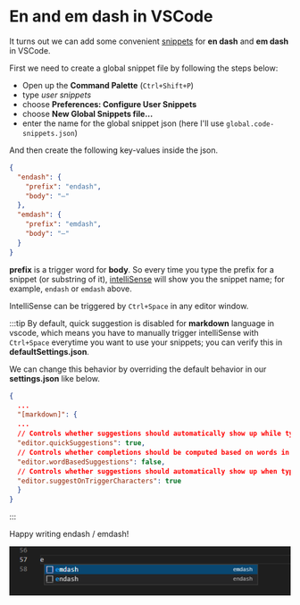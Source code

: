 ---
---

# En and em dash in VSCode

It turns out we can add some convenient [snippets](https://code.visualstudio.com/docs/editor/userdefinedsnippets#_create-your-own-snippets) for **en dash** and **em dash** in VSCode.

First we need to create a global snippet file by following the steps below:

- Open up the **Command Palette** (`Ctrl+Shift+P`)
- type _user snippets_
- choose **Preferences: Configure User Snippets**
- choose **New Global Snippets file...**
- enter the name for the global snippet json (here I'll use `global.code-snippets.json`)

And then create the following key-values inside the json.

```json title="global.code-snippets.json"
{
  "endash": {
    "prefix": "endash",
    "body": "–"
  },
  "emdash": {
    "prefix": "emdash",
    "body": "—"
  }
}
```

**prefix** is a trigger word for **body**. So every time you type the prefix for a snippet (or substring of it), [intelliSense](https://code.visualstudio.com/docs/editor/intellisense) will show you the snippet name; for example, `endash` or `emdash` above.

IntelliSense can be triggered by `Ctrl+Space` in any editor window.

:::tip
By default, quick suggestion is disabled for **markdown** language in vscode, which means you have to manually trigger intelliSense with `Ctrl+Space` everytime you want to use your snippets; you can verify this in **defaultSettings.json**.

We can change this behavior by overriding the default behavior in our **settings.json** like below.

```json title="settings.json"
{
  ...
  "[markdown]": {
  ...
  // Controls whether suggestions should automatically show up while typing.
  "editor.quickSuggestions": true,
  // Controls whether completions should be computed based on words in the document.
  "editor.wordBasedSuggestions": false,
  // Controls whether suggestions should automatically show up when typing trigger characters.
  "editor.suggestOnTriggerCharacters": true
  }
}
```

:::

Happy writing endash / emdash!

![](../../static/img/en-em-dash-snippets.png)
